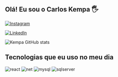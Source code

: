 ## Olá! Eu sou o Carlos Kempa 🖐️

[![Instagram](https://img.shields.io/badge/Instagram-E4405F?style=for-the-badge&logo=instagram&logoColor=white)](https://www.instagram.com/carlosskempa/)

[![LinkedIn](https://img.shields.io/badge/LinkedIn-0077B5?style=for-the-badge&logo=linkedin&logoColor=white)](https://www.linkedin.com/in/carloskempa/)


![Kempa GitHub stats](https://github-readme-stats.vercel.app/api?username=carloskempa&show_icons=true&theme=dracula&count_private=true)

## Tecnologias que eu uso no meu dia

<div style="display: inline_block">

  <img align="center" alt="react" src="https://img.shields.io/badge/React-20232A?style=for-the-badge&logo=react&logoColor=61DAFB" />

 <img align="center" alt="net" src="https://img.shields.io/badge/.NET-5C2D91?style=for-the-badge&logo=.net&logoColor=white" />

 <img align="center" alt="mysql" src="https://img.shields.io/badge/MySQL-00000F?style=for-the-badge&logo=mysql&logoColor=white" />

  <img align="center" alt="sqlserver" src="https://img.shields.io/badge/Microsoft_SQL_Server-CC2927?style=for-the-badge&logo=microsoft-sql-server&logoColor=white" />


</div>
